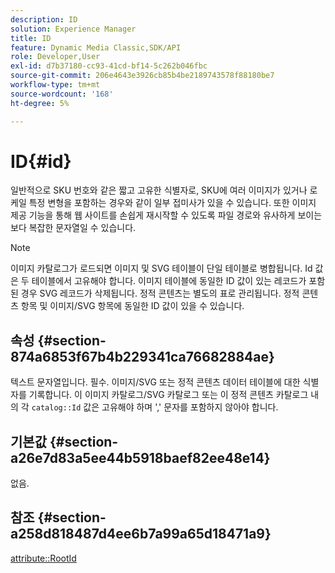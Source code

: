 ```yaml
---
description: ID
solution: Experience Manager
title: ID
feature: Dynamic Media Classic,SDK/API
role: Developer,User
exl-id: d7b37180-cc93-41cd-bf14-5c262b046fbc
source-git-commit: 206e4643e3926cb85b4be2189743578f88180be7
workflow-type: tm+mt
source-wordcount: '168'
ht-degree: 5%

---
```


# ID{#id}

일반적으로 SKU 번호와 같은 짧고 고유한 식별자로, SKU에 여러 이미지가 있거나 로케일 특정 변형을 포함하는 경우와 같이 일부 접미사가 있을 수 있습니다. 또한 이미지 제공 기능을 통해 웹 사이트를 손쉽게 재시작할 수 있도록 파일 경로와 유사하게 보이는 보다 복잡한 문자열일 수 있습니다.

>[!NOTE]
>
>이미지 카탈로그가 로드되면 이미지 및 SVG 테이블이 단일 테이블로 병합됩니다. Id 값은 두 테이블에서 고유해야 합니다. 이미지 테이블에 동일한 ID 값이 있는 레코드가 포함된 경우 SVG 레코드가 삭제됩니다. 정적 콘텐츠는 별도의 표로 관리됩니다. 정적 콘텐츠 항목 및 이미지/SVG 항목에 동일한 ID 값이 있을 수 있습니다.

## 속성 {#section-874a6853f67b4b229341ca76682884ae}

텍스트 문자열입니다. 필수. 이미지/SVG 또는 정적 콘텐츠 데이터 테이블에 대한 식별자를 기록합니다. 이 이미지 카탈로그/SVG 카탈로그 또는 이 정적 콘텐츠 카탈로그 내의 각 `catalog::Id` 값은 고유해야 하며 &#39;,&#39; 문자를 포함하지 않아야 합니다.

## 기본값 {#section-a26e7d83a5ee44b5918baef82ee48e14}

없음.

## 참조 {#section-a258d818487d4ee6b7a99a65d18471a9}

[attribute::RootId](../../../../../../is-api/image-catalog/image-serving-api-ref/c-image-catalog-reference/c-attributes-reference/r-rootid.md#reference-13653312925e4a08b90f99961d53f546)
